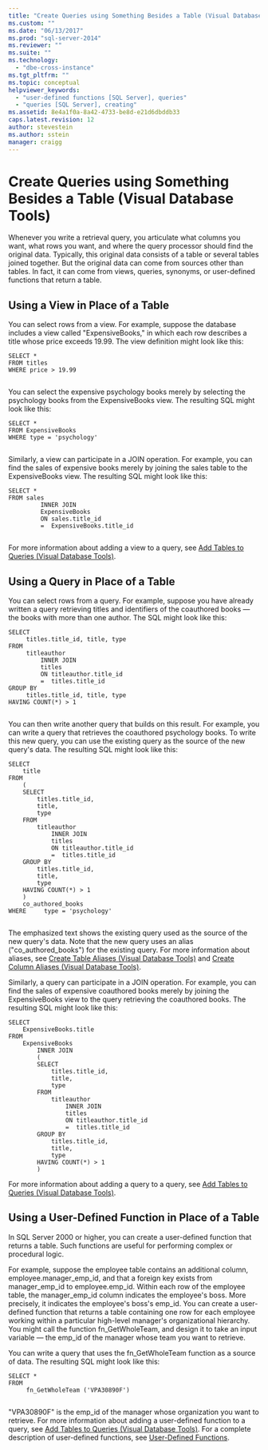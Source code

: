 ```yaml
---
title: "Create Queries using Something Besides a Table (Visual Database Tools) | Microsoft Docs"
ms.custom: ""
ms.date: "06/13/2017"
ms.prod: "sql-server-2014"
ms.reviewer: ""
ms.suite: ""
ms.technology: 
  - "dbe-cross-instance"
ms.tgt_pltfrm: ""
ms.topic: conceptual
helpviewer_keywords: 
  - "user-defined functions [SQL Server], queries"
  - "queries [SQL Server], creating"
ms.assetid: 8e4a1f0a-8a42-4733-be8d-e21d6dbddb33
caps.latest.revision: 12
author: stevestein
ms.author: sstein
manager: craigg
---
```

# Create Queries using Something Besides a Table (Visual Database Tools)
  Whenever you write a retrieval query, you articulate what columns you want, what rows you want, and where the query processor should find the original data. Typically, this original data consists of a table or several tables joined together. But the original data can come from sources other than tables. In fact, it can come from views, queries, synonyms, or user-defined functions that return a table.  
  
## Using a View in Place of a Table  
 You can select rows from a view. For example, suppose the database includes a view called "ExpensiveBooks," in which each row describes a title whose price exceeds 19.99. The view definition might look like this:  
  
```  
SELECT *  
FROM titles  
WHERE price > 19.99  
  
```  
  
 You can select the expensive psychology books merely by selecting the psychology books from the ExpensiveBooks view. The resulting SQL might look like this:  
  
```  
SELECT *  
FROM ExpensiveBooks  
WHERE type = 'psychology'  
  
```  
  
 Similarly, a view can participate in a JOIN operation. For example, you can find the sales of expensive books merely by joining the sales table to the ExpensiveBooks view. The resulting SQL might look like this:  
  
```  
SELECT *  
FROM sales   
         INNER JOIN   
         ExpensiveBooks   
         ON sales.title_id   
         =  ExpensiveBooks.title_id  
  
```  
  
 For more information about adding a view to a query, see [Add Tables to Queries &#40;Visual Database Tools&#41;](visual-database-tools.md).  
  
## Using a Query in Place of a Table  
 You can select rows from a query. For example, suppose you have already written a query retrieving titles and identifiers of the coauthored books — the books with more than one author. The SQL might look like this:  
  
```  
SELECT   
     titles.title_id, title, type  
FROM   
     titleauthor   
         INNER JOIN  
         titles   
         ON titleauthor.title_id   
         =  titles.title_id   
GROUP BY   
     titles.title_id, title, type  
HAVING COUNT(*) > 1  
  
```  
  
 You can then write another query that builds on this result. For example, you can write a query that retrieves the coauthored psychology books. To write this new query, you can use the existing query as the source of the new query's data. The resulting SQL might look like this:  
  
```  
SELECT   
    title  
FROM   
    (  
    SELECT   
        titles.title_id,   
        title,   
        type  
    FROM   
        titleauthor   
            INNER JOIN  
            titles   
            ON titleauthor.title_id   
            =  titles.title_id   
    GROUP BY   
        titles.title_id,   
        title,   
        type  
    HAVING COUNT(*) > 1  
    )   
    co_authored_books  
WHERE     type = 'psychology'  
  
```  
  
 The emphasized text shows the existing query used as the source of the new query's data. Note that the new query uses an alias ("co_authored_books") for the existing query. For more information about aliases, see [Create Table Aliases &#40;Visual Database Tools&#41;](create-table-aliases-visual-database-tools.md) and [Create Column Aliases &#40;Visual Database Tools&#41;](create-column-aliases-visual-database-tools.md).  
  
 Similarly, a query can participate in a JOIN operation. For example, you can find the sales of expensive coauthored books merely by joining the ExpensiveBooks view to the query retrieving the coauthored books. The resulting SQL might look like this:  
  
```  
SELECT   
    ExpensiveBooks.title  
FROM   
    ExpensiveBooks   
        INNER JOIN  
        (  
        SELECT   
            titles.title_id,   
            title,   
            type  
        FROM   
            titleauthor   
                INNER JOIN  
                titles   
                ON titleauthor.title_id   
                =  titles.title_id   
        GROUP BY   
            titles.title_id,   
            title,   
            type  
        HAVING COUNT(*) > 1  
        )  
```  
  
 For more information about adding a query to a query, see [Add Tables to Queries &#40;Visual Database Tools&#41;](visual-database-tools.md).  
  
## Using a User-Defined Function in Place of a Table  
 In SQL Server 2000 or higher, you can create a user-defined function that returns a table. Such functions are useful for performing complex or procedural logic.  
  
 For example, suppose the employee table contains an additional column, employee.manager_emp_id, and that a foreign key exists from manager_emp_id to employee.emp_id. Within each row of the employee table, the manager_emp_id column indicates the employee's boss. More precisely, it indicates the employee's boss's emp_id. You can create a user-defined function that returns a table containing one row for each employee working within a particular high-level manager's organizational hierarchy. You might call the function fn_GetWholeTeam, and design it to take an input variable — the emp_id of the manager whose team you want to retrieve.  
  
 You can write a query that uses the fn_GetWholeTeam function as a source of data. The resulting SQL might look like this:  
  
```  
SELECT *   
FROM   
     fn_GetWholeTeam ('VPA30890F')  
  
```  
  
 "VPA30890F" is the emp_id of the manager whose organization you want to retrieve. For more information about adding a user-defined function to a query, see [Add Tables to Queries &#40;Visual Database Tools&#41;](visual-database-tools.md). For a complete description of user-defined functions, see [User-Defined Functions](../../relational-databases/user-defined-functions/user-defined-functions.md).  
  
  
